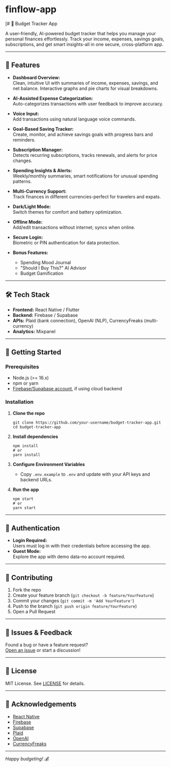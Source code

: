 # finflow-app

[# 💸 Budget Tracker App

A user-friendly, AI-powered budget tracker that helps you manage your personal finances effortlessly. Track your income, expenses, savings goals, subscriptions, and get smart insights-all in one secure, cross-platform app.

---

## 🚀 Features

- **Dashboard Overview:**  
  Clean, intuitive UI with summaries of income, expenses, savings, and net balance. Interactive graphs and pie charts for visual breakdowns.

- **AI-Assisted Expense Categorization:**  
  Auto-categorizes transactions with user feedback to improve accuracy.

- **Voice Input:**  
  Add transactions using natural language voice commands.

- **Goal-Based Saving Tracker:**  
  Create, monitor, and achieve savings goals with progress bars and reminders.

- **Subscription Manager:**  
  Detects recurring subscriptions, tracks renewals, and alerts for price changes.

- **Spending Insights & Alerts:**  
  Weekly/monthly summaries, smart notifications for unusual spending patterns.

- **Multi-Currency Support:**  
  Track finances in different currencies-perfect for travelers and expats.

- **Dark/Light Mode:**  
  Switch themes for comfort and battery optimization.

- **Offline Mode:**  
  Add/edit transactions without internet; syncs when online.

- **Secure Login:**  
  Biometric or PIN authentication for data protection.

- **Bonus Features:**  
  - Spending Mood Journal  
  - "Should I Buy This?" AI Advisor  
  - Budget Gamification

---

## 🛠️ Tech Stack

- **Frontend:** React Native / Flutter
- **Backend:** Firebase / Supabase
- **APIs:** Plaid (bank connection), OpenAI (NLP), CurrencyFreaks (multi-currency)
- **Analytics:** Mixpanel

---

## 📝 Getting Started

### Prerequisites

- Node.js (>= 16.x)
- npm or yarn
- [Firebase/Supabase account](https://firebase.google.com/), if using cloud backend

### Installation

1. **Clone the repo**
    ```
    git clone https://github.com/your-username/budget-tracker-app.git
    cd budget-tracker-app
    ```

2. **Install dependencies**
    ```
    npm install
    # or
    yarn install
    ```

3. **Configure Environment Variables**
    - Copy `.env.example` to `.env` and update with your API keys and backend URLs.

4. **Run the app**
    ```
    npm start
    # or
    yarn start
    ```

---

## 🔑 Authentication

- **Login Required:**  
  Users must log in with their credentials before accessing the app.
- **Guest Mode:**  
  Explore the app with demo data-no account required.

---

## 🤝 Contributing

1. Fork the repo
2. Create your feature branch (`git checkout -b feature/YourFeature`)
3. Commit your changes (`git commit -m 'Add YourFeature'`)
4. Push to the branch (`git push origin feature/YourFeature`)
5. Open a Pull Request

---

## 🐞 Issues & Feedback

Found a bug or have a feature request?  
[Open an issue](https://github.com/your-username/budget-tracker-app/issues) or start a discussion!

---

## 📄 License

MIT License. See [LICENSE](LICENSE) for details.

---

## 🙏 Acknowledgements

- [React Native](https://reactnative.dev/)
- [Firebase](https://firebase.google.com/)
- [Supabase](https://supabase.com/)
- [Plaid](https://plaid.com/)
- [OpenAI](https://openai.com/)
- [CurrencyFreaks](https://currencyfreaks.com/)

---

*Happy budgeting! 💰*

